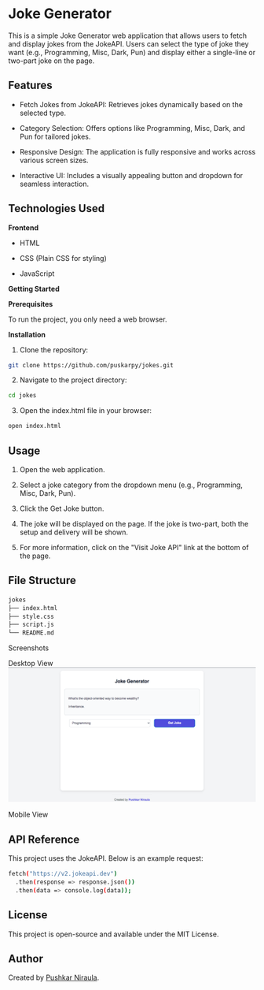 # Joke Generator

This is a simple Joke Generator web application that allows users to fetch and display jokes from the JokeAPI. Users can select the type of joke they want (e.g., Programming, Misc, Dark, Pun) and display either a single-line or two-part joke on the page.

## Features

* Fetch Jokes from JokeAPI: Retrieves jokes dynamically based on the selected type.

* Category Selection: Offers options like Programming, Misc, Dark, and Pun for tailored jokes.

* Responsive Design: The application is fully responsive and works across various screen sizes.

* Interactive UI: Includes a visually appealing button and dropdown for seamless interaction.

## Technologies Used

**Frontend**

* HTML

* CSS (Plain CSS for styling)

* JavaScript

**Getting Started**

****Prerequisites****

To run the project, you only need a web browser.

**Installation**

1. Clone the repository:

```bash
git clone https://github.com/puskarpy/jokes.git
```

2. Navigate to the project directory:
``` bash
cd jokes
```

3. Open the index.html file in your browser:

```bash
open index.html
```

## Usage

1. Open the web application.

2. Select a joke category from the dropdown menu (e.g., Programming, Misc, Dark, Pun).

3. Click the Get Joke button.

4. The joke will be displayed on the page. If the joke is two-part, both the setup and delivery will be shown.

5. For more information, click on the "Visit Joke API" link at the bottom of the page.

## File Structure
```bash
jokes
├── index.html 
├── style.css       
├── script.js      
└── README.md       
```
Screenshots

Desktop View
![Desktop Interface](./desktop.png)


Mobile View



## API Reference

This project uses the JokeAPI. Below is an example request:
```bash
fetch("https://v2.jokeapi.dev")
  .then(response => response.json())
  .then(data => console.log(data));
```
## License

This project is open-source and available under the MIT License.

## Author

Created by [Pushkar Niraula](https://www.pushkarniraula.com.np).